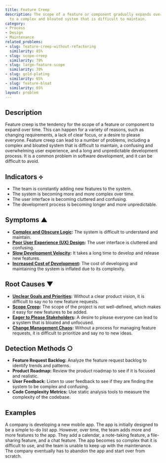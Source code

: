 ```yaml
---
title: Feature Creep
description: The scope of a feature or component gradually expands over time, leading
  to a complex and bloated system that is difficult to maintain.
category:
- Process
- Design
- Maintenance
related_problems:
- slug: feature-creep-without-refactoring
  similarity: 85%
- slug: scope-creep
  similarity: 70%
- slug: large-feature-scope
  similarity: 70%
- slug: gold-plating
  similarity: 65%
- slug: feature-bloat
  similarity: 65%
layout: problem
---
```


## Description
Feature creep is the tendency for the scope of a feature or component to expand over time. This can happen for a variety of reasons, such as changing requirements, a lack of clear focus, or a desire to please everyone. Feature creep can lead to a number of problems, including a complex and bloated system that is difficult to maintain, a confusing and overwhelming user experience, and a long and unpredictable development process. It is a common problem in software development, and it can be difficult to avoid.

## Indicators ⟡
- The team is constantly adding new features to the system.
- The system is becoming more and more complex over time.
- The user interface is becoming cluttered and confusing.
- The development process is becoming longer and more unpredictable.

## Symptoms ▲
- **[Complex and Obscure Logic](complex-and-obscure-logic.md):** The system is difficult to understand and maintain.
- **[Poor User Experience (UX) Design](poor-user-experience-ux-design.md):** The user interface is cluttered and confusing.
- **[Slow Development Velocity](slow-development-velocity.md):** It takes a long time to develop and release new features.
- **[Increased Cost of Development](increased-cost-of-development.md):** The cost of developing and maintaining the system is inflated due to its complexity.

## Root Causes ▼
- **[Unclear Goals and Priorities](unclear-goals-and-priorities.md):** Without a clear product vision, it is difficult to say no to new feature requests.
- **[Scope Creep](scope-creep.md):** The scope of the project is not well-defined, which makes it easy for new features to be added.
- **[Eager to Please Stakeholders](eager-to-please-stakeholders.md):** A desire to please everyone can lead to a system that is bloated and unfocused.
- **[Change Management Chaos](change-management-chaos.md):** Without a process for managing feature requests, it is difficult to prioritize and say no to new ideas.

## Detection Methods ○
- **Feature Request Backlog:** Analyze the feature request backlog to identify trends and patterns.
- **Product Roadmap:** Review the product roadmap to see if it is focused and realistic.
- **User Feedback:** Listen to user feedback to see if they are finding the system to be complex and confusing.
- **Code Complexity Metrics:** Use static analysis tools to measure the complexity of the codebase.

## Examples
A company is developing a new mobile app. The app is initially designed to be a simple to-do list app. However, over time, the team adds more and more features to the app. They add a calendar, a note-taking feature, a file-sharing feature, and a chat feature. The app becomes so complex that it is difficult to use, and the team is unable to keep up with the maintenance. The company eventually has to abandon the app and start over from scratch.
